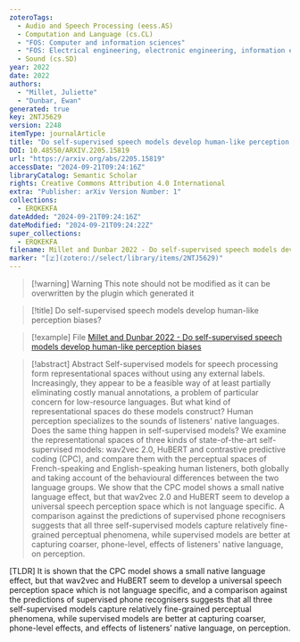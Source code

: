 ```yaml
---
zoteroTags:
  - Audio and Speech Processing (eess.AS)
  - Computation and Language (cs.CL)
  - "FOS: Computer and information sciences"
  - "FOS: Electrical engineering, electronic engineering, information engineering"
  - Sound (cs.SD)
year: 2022
date: 2022
authors:
  - "Millet, Juliette"
  - "Dunbar, Ewan"
generated: true
key: 2NTJ5629
version: 2248
itemType: journalArticle
title: "Do self-supervised speech models develop human-like perception biases?"
DOI: 10.48550/ARXIV.2205.15819
url: "https://arxiv.org/abs/2205.15819"
accessDate: "2024-09-21T09:24:16Z"
libraryCatalog: Semantic Scholar
rights: Creative Commons Attribution 4.0 International
extra: "Publisher: arXiv Version Number: 1"
collections:
  - ERQKEKFA
dateAdded: "2024-09-21T09:24:16Z"
dateModified: "2024-09-21T09:24:22Z"
super_collections:
  - ERQKEKFA
filename: Millet and Dunbar 2022 - Do self-supervised speech models develop human-like perception biases
marker: "[🇿](zotero://select/library/items/2NTJ5629)"
---
```


>[!warning] Warning
> This note should not be modified as it can be overwritten by the plugin which generated it

> [!title] Do self-supervised speech models develop human-like perception biases?

> [!example] File
> [Millet and Dunbar 2022 - Do self-supervised speech models develop human-like perception biases](Millet%20and%20Dunbar%202022%20-%20Do%20self-supervised%20speech%20models%20develop%20human-like%20perception%20biases.pdf)

> [!abstract] Abstract
> Self-supervised models for speech processing form representational spaces without using any external labels. Increasingly, they appear to be a feasible way of at least partially eliminating costly manual annotations, a problem of particular concern for low-resource languages. But what kind of representational spaces do these models construct? Human perception specializes to the sounds of listeners' native languages. Does the same thing happen in self-supervised models? We examine the representational spaces of three kinds of state-of-the-art self-supervised models: wav2vec 2.0, HuBERT and contrastive predictive coding (CPC), and compare them with the perceptual spaces of French-speaking and English-speaking human listeners, both globally and taking account of the behavioural differences between the two language groups. We show that the CPC model shows a small native language effect, but that wav2vec 2.0 and HuBERT seem to develop a universal speech perception space which is not language specific. A comparison against the predictions of supervised phone recognisers suggests that all three self-supervised models capture relatively fine-grained perceptual phenomena, while supervised models are better at capturing coarser, phone-level, effects of listeners' native language, on perception.

[TLDR] It is shown that the CPC model shows a small native language effect, but that wav2vec and HuBERT seem to develop a universal speech perception space which is not language specific, and a comparison against the predictions of supervised phone recognisers suggests that all three self-supervised models capture relatively fine-grained perceptual phenomena, while supervised models are better at capturing coarser, phone-level effects, and effects of listeners’ native language, on perception.

